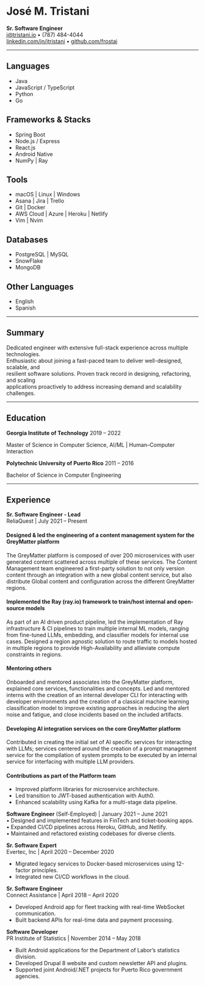 # José M. Tristani

**Sr. Software Engineer**  
j@tristani.io • (787) 484-4044  
[linkedin.com/in/jtristani](https://linkedin.com/in/jtristani) • [github.com/frostai](https://github.com/frostai)

---

## Languages

- Java
- JavaScript / TypeScript
- Python
- Go

## Frameworks & Stacks

- Spring Boot
- Node.js / Express
- React.js
- Android Native
- NumPy | Ray

## Tools

- macOS | Linux | Windows  
- Asana | Jira | Trello
- Git | Docker
- AWS Cloud | Azure | Heroku | Netlify
- Vim | Nvim

## Databases

- PostgreSQL | MySQL
- SnowFlake
- MongoDB

## Other Languages

- English  
- Spanish  

---

## Summary

Dedicated engineer with extensive full-stack experience across multiple technologies.  
Enthusiastic about joining a fast-paced team to deliver well-designed, scalable, and  
resilient software solutions. Proven track record in designing, refactoring, and scaling  
applications proactively to address increasing demand and scalability challenges.

---

## Education

**Georgia Institute of Technology**  2019 – 2022

Master of Science in Computer Science, AI/ML | Human–Computer Interaction  


**Polytechnic University of Puerto Rico** 2011 – 2016

Bachelor of Science in Computer Engineering  


---

## Experience

**Sr. Software Engineer - Lead**  
ReliaQuest | July 2021 – Present

#### Designed & led the engineering of a content management system for the GreyMatter platform  

The GreyMatter platform is composed of over 200 microservices with user generated content scattered across multiple of these services. The Content Management team engineered a first-party solution to not only version content through an integration with a new global content service, but also distribute Global content and configuration across the different GreyMatter regions.

#### Implemented the **Ray** (ray.io) framework to train/host internal and open-source models

As part of an AI driven product pipeline, led the implementation of Ray infrastructure & CI pipelines to train multiple internal ML models, ranging from fine-tuned LLMs, embedding, and classifier models for internal use cases. Designed a region agnostic solution to route traffic to models hosted in multiple regions to provide High-Availability and allieviate compute constraints in regions.

#### Mentoring others

Onboarded and mentored associates into the GreyMatter platform, explained core services, functionalities and concepts. Led and mentored interns with the creation of an internal developer CLI for interacting with developer environments and the creation of a classical machine learning classification model to improve existing approaches in reducing the alert noise and fatigue, and close incidents based on the included artifacts.

#### Developing AI integration services on the core GreyMatter platform

Contributed in creating the initial set of AI specific services for interacting with LLMs; services centered around the creation of a prompt management service for the compilation of system prompts to be executed by an internal service for interfacing with multiple LLM providers.

#### Contributions as part of the Platform team

- Improved platform libraries for microservice architecture.
- Led transition to JWT-based authentication with Auth0.
- Enhanced scalability using Kafka for a multi-stage data pipeline.

**Software Engineer** (Self-Employed) | January 2021 – June 2021  
• Designed and implemented features in FinTech and ticket-booking apps.  
• Expanded CI/CD pipelines across Heroku, GitHub, and Netlify.  
• Maintained and refactored existing codebases for diverse clients.

**Sr. Software Expert**  
Evertec, Inc | April 2020 – December 2020

- Migrated legacy services to Docker-based microservices using 12-factor principles.
- Integrated new CI/CD workflows in the cloud.

**Sr. Software Engineer**  
Connect Assistance | April 2018 – April 2020  

- Developed Android app for fleet tracking with real-time WebSocket communication.
- Built backend APIs for real-time data and payment processing.

**Software Developer**  
PR Institute of Statistics | November 2014 – May 2018

- Built Android applications for the Department of Labor’s statistics division.
- Developed Drupal 8 website and custom newsletter API and plugins.
- Supported joint Android/.NET projects for Puerto Rico government agencies.
